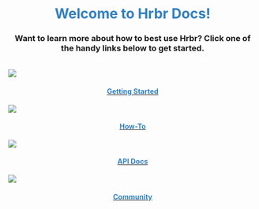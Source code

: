 <link rel="stylesheet" href="https://maxcdn.bootstrapcdn.com/bootstrap/4.0.0/css/bootstrap.min.css" integrity="sha384-Gn5384xqQ1aoWXA+058RXPxPg6fy4IWvTNh0E263XmFcJlSAwiGgFAW/dAiS6JXm" crossorigin="anonymous">





<div class="container">
  <div class="row justify-content-md-center">
    <div class="col-md-9">
      <div class="row">
        <div class="col-md-12">
          <h1 style="text-align: center;color: rgb(49, 128, 194);font-weight: bold">Welcome to Hrbr Docs!</h1>
        </div>
      </div>
      <h3 style="text-align:center">Want to learn more about how to best use Hrbr?  Click one of the handy links below to get started.</h3>
      <br>
      <div class="row">
        <div class="col-md-3">
         <a href="quick-start-guide/index.html"><img class="img_fluid" src="/img/get-started-200.png">
         <h4 style="text-align: center; color: rgb(49, 128, 194">Getting Started</h3></a>
        </div>
        <div class="col-md-3">
         <a href="slack-integration/index.html"><img src="/img/question-200.png"><h4 style="text-align: center; color: rgb(49, 128, 194">How-To</h3></a></a>
        </div>
        <div class="col-md-3">
         <a href="api/index.html"><img src="/img/api-200.png"><h4 style="text-align: center; color: rgb(49, 128, 194">API Docs</h3></a></a>
        </div>
        <div class="col-md-3">
          <a href="https://shiptoshore.hrbr.io/"><img src="/img/community-200.png"><h4 style="text-align: center; color: rgb(49, 128, 194">Community</h3></a></a>
        </div>
      </div>
    </div>
  </div>
</div>
